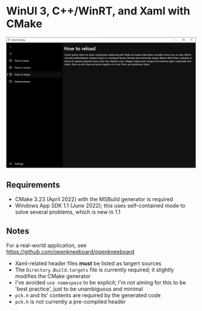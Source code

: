 # WinUI 3, C++/WinRT, and Xaml with CMake

![A screenshot of the app, showing a left hand navigation view](screenshot.png)

## Requirements

* CMake 3.23 (April 2022) with the MSBuild generator is required
* Windows App SDK 1.1 (June 2022); this uses self-contained mode to solve several problems, which is new in 1.1

## Notes

For a real-world application, see https://github.com/openkneeboard/openkneeboard

* Xaml-related header files **must** be listed as targert sources
* The `Directory.Build.targets` file is currently required; it slightly modifies the CMake generator
* I've avoided `use namespace` to be explicit; I'm not aiming for this to be 'best practice', just to be unambiguous and minimal
* `pch.h` and its' contents are required by the generated code
* `pch.h` is not currently a pre-compiled header
